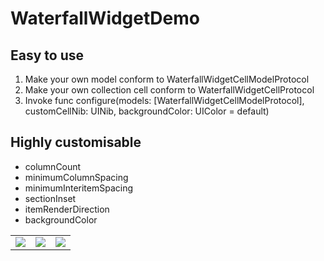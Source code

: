 # WaterfallWidgetDemo

## Easy to use
1. Make your own model conform to WaterfallWidgetCellModelProtocol
2. Make your own collection cell conform to WaterfallWidgetCellProtocol
3. Invoke func configure(models: [WaterfallWidgetCellModelProtocol], customCellNib: UINib, backgroundColor: UIColor = default)


## Highly customisable
* columnCount
* minimumColumnSpacing
* minimumInteritemSpacing
* sectionInset
* itemRenderDirection
* backgroundColor

<table>
  <tr>
    <td><img src="https://user-images.githubusercontent.com/46996132/56135995-3138f580-5fd5-11e9-908c-fb144c75fbf9.png" /></td>
    <td><img src="https://user-images.githubusercontent.com/46996132/56135991-3138f580-5fd5-11e9-8bfe-626842192903.png" /></td>
    <td><img src="https://user-images.githubusercontent.com/46996132/56135996-31d18c00-5fd5-11e9-9b99-fd17580401dc.png" /></td>
  </tr>
</table>
